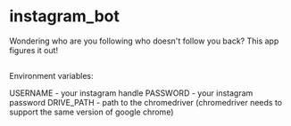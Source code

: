 # instagram_bot
Wondering who are you following who doesn't follow you back? This app figures it out!

##
Environment variables:

USERNAME - your instagram handle
PASSWORD - your instagram password
DRIVE_PATH - path to the chromedriver (chromedriver needs to support the same version of google chrome)

